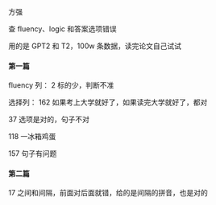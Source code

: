 

方强  

查 fluency、logic 和答案选项错误  

用的是 GPT2 和 T2，100w 条数据，读完论文自己试试    


#### 第一篇 

fluency 列： 
2 标的少，判断不准  


选择列：
162 如果考上大学就好了，如果读完大学就好了，都对  


37 选项是对的，句子不对  

118 一冰箱鸡蛋  

157 句子有问题  


#### 第二篇  

17 之间和间隔，前面对后面就错，给的是间隔的拼音，也是对的  




